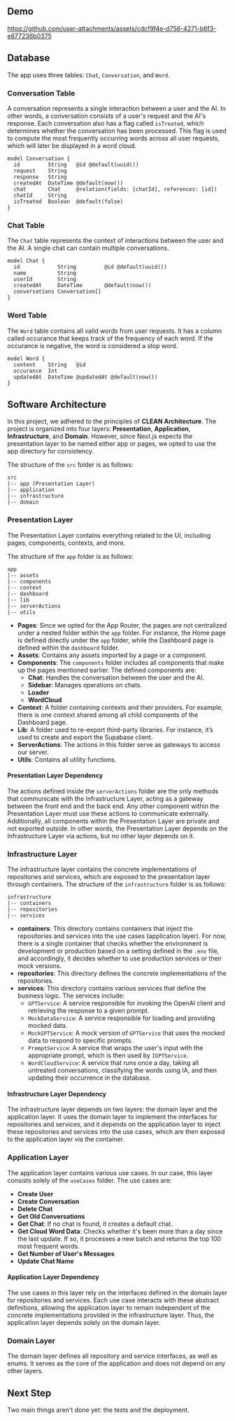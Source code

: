 ## Demo

https://github.com/user-attachments/assets/cdcf9f4e-d756-4271-b6f3-e677236b0375

## Database

The app uses three tables: `Chat`, `Conversation`, and `Word`.

### Conversation Table

A conversation represents a single interaction between a user and the AI. In other words, a conversation consists of a user's request and the AI's response. Each conversation also has a flag called `isTreated`, which determines whether the conversation has been processed. This flag is used to compute the most frequently occurring words across all user requests, which will later be displayed in a word cloud.

```prisma
model Conversation {
  id         String   @id @default(uuid())
  request    String
  response   String
  createdAt  DateTime @default(now())
  chat       Chat     @relation(fields: [chatId], references: [id])
  chatId     String
  isTreated  Boolean  @default(false)
}
```

### Chat Table

The `Chat` table represents the context of interactions between the user and the AI. A single chat can contain multiple conversations.

```prisma
model Chat {
  id            String         @id @default(uuid())
  name          String
  userId        String
  createdAt     DateTime       @default(now())
  conversations Conversation[]
}
```

### Word Table

The `Word` table contains all valid words from user requests. It has a column called occurance that keeps track of the frequency of each word. If the occurance is negative, the word is considered a stop word.

```prisma
model Word {
  content    String   @id
  occurance  Int
  updatedAt  DateTime @updatedAt @default(now())
}
```

## Software Architecture

In this project, we adhered to the principles of **CLEAN Architecture**. The project is organized into four layers: **Presentation**, **Application**, **Infrastructure**, and **Domain**. However, since Next.js expects the presentation layer to be named either app or pages, we opted to use the app directory for consistency.

The structure of the `src` folder is as follows:

```
src
|-- app (Presentation Layer)
|-- application
|-- infrastructure
|-- domain
```

### Presentation Layer

The Presentation Layer contains everything related to the UI, including pages, components, contexts, and more.

The structure of the `app` folder is as follows:

```
app
|-- assets
|-- components
|-- context
|-- dashboard
|-- lib
|-- serverActions
|-- utils
```

- **Pages**: Since we opted for the App Router, the pages are not centralized under a nested folder within the `app` folder. For instance, the Home page is defined directly under the `app` folder, while the Dashboard page is defined within the `dashboard` folder.
- **Assets**: Contains any assets imported by a page or a component.
- **Components**: The `components` folder includes all components that make up the pages mentioned earlier. The defined components are:
  - **Chat**: Handles the conversation between the user and the AI.
  - **Sidebar**: Manages operations on chats.
  - **Loader**
  - **WordCloud**
- **Context**: A folder containing contexts and their providers. For example, there is one context shared among all child components of the Dashboard page.
- **Lib**: A folder used to re-export third-party libraries. For instance, it’s used to create and export the Supabase client.
- **ServerActions**: The actions in this folder serve as gateways to access our server.
- **Utils**: Contains all utility functions.

#### Presentation Layer Dependency

The actions defined inside the `serverActions` folder are the only methods that communicate with the Infrastructure Layer, acting as a gateway between the front end and the back end. Any other component within the Presentation Layer must use these actions to communicate externally. Additionally, all components within the Presentation Layer are private and not exported outside. In other words, the Presentation Layer depends on the Infrastructure Layer via actions, but no other layer depends on it.

### Infrastructure Layer

The infrastructure layer contains the concrete implementations of repositories and services, which are exposed to the presentation layer through containers. The structure of the `infrastructure` folder is as follows:

```
infrastructure
|-- containers
|-- repositories
|-- services
```

- **containers**: This directory contains containers that inject the repositories and services into the use cases (application layer). For now, there is a single container that checks whether the environment is development or production based on a setting defined in the `.env` file, and accordingly, it decides whether to use production services or their mock versions.
- **repositories**: This directory defines the concrete implementations of the repositories.
- **services**: This directory contains various services that define the business logic. The services include:
  - `GPTService`: A service responsible for invoking the OpenAI client and retrieving the response to a given prompt.
  - `MockDataService`: A service responsible for loading and providing mocked data.
  - `MockGPTService`: A mock version of `GPTService` that uses the mocked data to respond to specific prompts.
  - `PromptService`: A service that wraps the user's input with the appropriate prompt, which is then used by `IGPTService`.
  - `WordCloudService`: A service that runs once a day, taking all untreated conversations, classifying the words using IA, and then updating their occurrence in the database.

#### Infrastructure Layer Dependency

The infrastructure layer depends on two layers: the domain layer and the application layer. It uses the domain layer to implement the interfaces for repositories and services, and it depends on the application layer to inject these repositories and services into the use cases, which are then exposed to the application layer via the container.

### Application Layer

The application layer contains various use cases. In our case, this layer consists solely of the `useCases` folder. The use cases are:

- **Create User**
- **Create Conversation**
- **Delete Chat**
- **Get Old Conversations**
- **Get Chat**: If no chat is found, it creates a default chat.
- **Get Cloud Word Data**: Checks whether it's been more than a day since the last update. If so, it processes a new batch and returns the top 100 most frequent words.
- **Get Number of User's Messages**
- **Update Chat Name**

#### Application Layer Dependency

The use cases in this layer rely on the interfaces defined in the domain layer for repositories and services. Each use case interacts with these abstract definitions, allowing the application layer to remain independent of the concrete implementations provided in the infrastructure layer. Thus, the application layer depends solely on the domain layer.

### Domain Layer

The domain layer defines all repository and service interfaces, as well as enums. It serves as the core of the application and does not depend on any other layers.

## Next Step

Two main things aren't done yet: the tests and the deployment.

